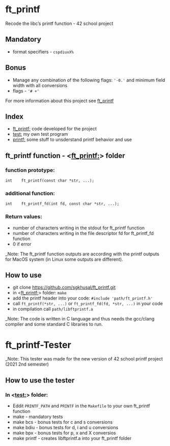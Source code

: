 # ft_printf
Recode the libc’s printf function - 42 school project

## Mandatory
- format specifiers - `cspdiuxX%`

## Bonus
- Manage any combination of the following flags: `'-0.'` and minimum field width with all conversions
- flags - `'# +'`

For more information about this project see [ft_printf](https://github.com/sgkhusal/ft_printf/blob/main/ft_printf.pdf)

## Index

- [ft_printf:](https://github.com/sgkhusal/ft_printf/tree/main/ft_printf) code developed for the project
- [test:](https://github.com/sgkhusal/ft_printf/tree/main/test) my own test program
- [printf:](https://github.com/sgkhusal/ft_printf/tree/main/printf) some stuff to unsderstand printf behavior and use

## ft_printf function - <[ft_printf:](https://github.com/sgkhusal/ft_printf/tree/main/ft_printf)> folder

### function prototype:
`int	ft_printf(const char *str, ...);`

### additional function:
`int	ft_printf_fd(int fd, const char *str, ...);`

### Return values:
- number of characters writing in the stdout for ft_printf function
- number of characters writing in the file descriptor fd for ft_printf_fd function
- 0 if error

_Note: The ft_printf function outputs are according with the printf outputs for MacOS system (in Linux some outputs are different).

## How to use
- git clone https://github.com/sgkhusal/ft_printf.git
- in <[ft_printf:](https://github.com/sgkhusal/ft_printf/tree/main/ft_printf)> folder: `make`
- add the printf header into your code: `#include 'path/ft_printf.h'`
- call `ft_printf(*str, ...)` or `ft_printf_fd(fd, *str, ...)` in your code
- in compilation call `path/libftprintf.a`

_Note: The code is written in C language and thus needs the gcc/clang compiler and some standard C libraries to run.

# ft_printf-Tester
_Note: This tester was made for the new version of 42 school printf project (2021 2nd semester)

## How to use the tester
### In <[test:](https://github.com/sgkhusal/ft_printf/tree/main/test)> folder:
- Eddit `PRINTF_PATH` and `PRINTF` in the `Makefile` to your own ft_printf function
- make - mandatory tests
- make bcs - bonus tests for c and s conversions
- make bdiu - bonus tests for d, i and u conversions
- make bpx - bonus tests for p, x and X conversios
- make printf - creates libftprintf.a into your ft_printf folder
